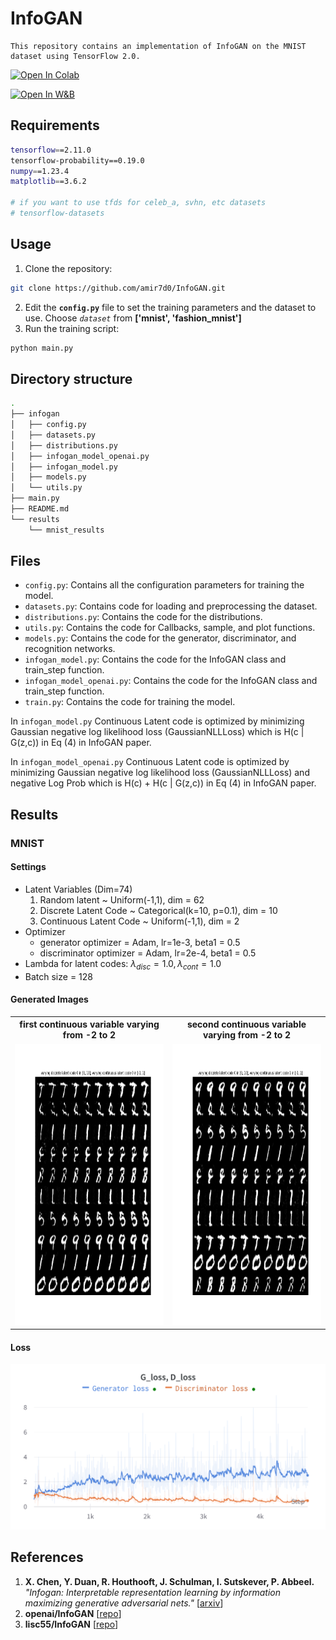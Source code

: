 # InfoGAN

	This repository contains an implementation of InfoGAN on the MNIST dataset using TensorFlow 2.0.


[![Open In Colab](https://colab.research.google.com/assets/colab-badge.svg)](https://colab.research.google.com/github/amir7d0/InfoGAN/blob/main/infogan.ipynb)

[![Open In W&B](https://assets.website-files.com/5ac6b7f2924c656f2b13a88c/60de02f3843862bd5d482a51_weights-and-biases-logo-black.svg)](https://wandb.ai/amir7d0/InfoGAN)


## Requirements
```sh
tensorflow==2.11.0
tensorflow-probability==0.19.0
numpy==1.23.4
matplotlib==3.6.2

# if you want to use tfds for celeb_a, svhn, etc datasets
# tensorflow-datasets
```

## Usage

1. Clone the repository: 
```sh
git clone https://github.com/amir7d0/InfoGAN.git
```
2. Edit the **`config.py`** file to set the training parameters and the dataset to use. Choose *`dataset`* from **['mnist', 'fashion_mnist']**
3. Run the training script:
```sh
python main.py
```

## Directory structure
```sh
.
├── infogan
│   ├── config.py
│   ├── datasets.py
│   ├── distributions.py
│   ├── infogan_model_openai.py
│   ├── infogan_model.py
│   ├── models.py
│   └── utils.py
├── main.py
├── README.md
└── results
    └── mnist_results


```
## Files

* `config.py`: Contains all the configuration parameters for training the model.
* `datasets.py`: Contains code for loading and preprocessing the dataset.
* `distributions.py`: Contains the code for the distributions.
* `utils.py`: Contains the code for Callbacks, sample, and plot functions.
* `models.py`: Contains the code for the generator, discriminator, and recognition networks.
* `infogan_model.py`: Contains the code for the InfoGAN class and train_step function.
* `infogan_model_openai.py`: Contains the code for the InfoGAN class and train_step function.
* `train.py`: Contains the code for training the model.

In `infogan_model.py` Continuous Latent code is optimized by minimizing Gaussian negative log likelihood loss (GaussianNLLLoss) which is H(c | G(z,c)) in Eq (4) in InfoGAN paper.

In `infogan_model_openai.py` Continuous Latent code is optimized by minimizing Gaussian negative log likelihood loss (GaussianNLLLoss) and negative Log Prob which is H(c) + H(c | G(z,c)) in Eq (4) in InfoGAN paper.

## Results
### MNIST

#### Settings

* Latent Variables (Dim=74)
	1. Random latent ~ Uniform(-1,1), dim = 62
	1. Discrete Latent Code ~ Categorical(k=10, p=0.1), dim = 10
    2. Continuous Latent Code ~ Uniform(-1,1), dim = 2
* Optimizer
	+ generator optimizer = Adam, lr=1e-3, beta1 = 0.5
	+ discriminator optimizer = Adam, lr=2e-4, beta1 = 0.5
* Lambda for latent codes: $\lambda_{disc} = 1.0, \lambda_{cont} = 1.0$
* Batch size = 128

#### Generated Images
<table align='center'>
<tr align='center'>
<th> first continuous variable varying from -2 to 2 </th>
<th> second continuous variable varying from -2 to 2 </th>
</tr>
<tr>
<td><img src = 'results/mnist_results/varying-discrete-0_varying-continuous-0.png' height = '450'>
<td><img src = 'results/mnist_results/varying-discrete-0_varying-continuous-1.png' height = '450'>
</tr>
</table>


#### Loss
<img src = 'results/mnist_results/loss.png'>



## References

1. **X. Chen, Y. Duan, R. Houthooft, J. Schulman, I. Sutskever, P. Abbeel.** *"Infogan: Interpretable representation learning by information maximizing generative adversarial nets."* [[arxiv](https://arxiv.org/abs/1606.03657)]
2. **openai/InfoGAN** [[repo](https://github.com/openai/InfoGAN)]
3. **lisc55/InfoGAN** [[repo](https://github.com/lisc55/InfoGAN)]


